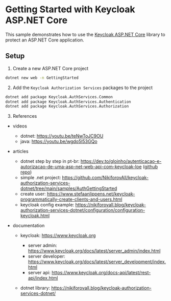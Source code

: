 # Getting Started with Keycloak ASP.NET Core

This sample demonstrates how to use the [Keycloak ASP.NET Core](https://github.com/keycloak/keycloak-aspnetcore)
library to protect an ASP.NET Core application.

## Setup

1. Create a new ASP.NET Core project

  ```bash
  dotnet new web -n GettingStarted
  ```

2. Add the `Keycloak Authorization Services` packages to the project

  ```bash
  dotnet add package Keycloak.AuthServices.Common
  dotnet add package Keycloak.AuthServices.Authentication
  dotnet add package Keycloak.AuthServices.Authorization
  ```

3. References

  - videos
    - dotnet: https://youtu.be/teNwToJC9OU
    - java: https://youtu.be/wgdo5I53GQo

  - articles
    - dotnet step by step in
      pt-br: https://dev.to/gloinho/autenticacao-e-autorizacao-de-uma-asp-net-web-api-com-keycloak-loe ([github repo](https://github.com/gloinho/mordor-api))
    - simple .net
      project: https://github.com/NikiforovAll/keycloak-authorization-services-dotnet/tree/main/samples/AuthGettingStarted
    - create user: https://www.stefaanlippens.net/keycloak-programmatically-create-clients-and-users.html
    - keycloak config example: https://nikiforovall.blog/keycloak-authorization-services-dotnet/configuration/configuration-keycloak.html

  - documentation
    - keycloak: https://www.keycloak.org
      - server admin: https://www.keycloak.org/docs/latest/server_admin/index.html
      - server developer: https://www.keycloak.org/docs/latest/server_development/index.html
      - server api: https://www.keycloak.org/docs-api/latest/rest-api/index.html

    - dotnet library: https://nikiforovall.blog/keycloak-authorization-services-dotnet/